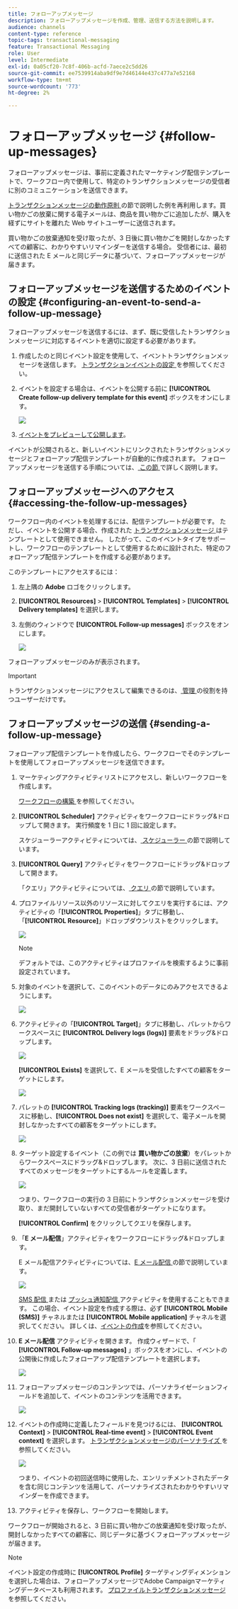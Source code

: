 ```yaml
---
title: フォローアップメッセージ
description: フォローアップメッセージを作成、管理、送信する方法を説明します。
audience: channels
content-type: reference
topic-tags: transactional-messaging
feature: Transactional Messaging
role: User
level: Intermediate
exl-id: 0a05cf20-7c8f-406b-acfd-7aece2c5dd26
source-git-commit: ee7539914aba9df9e7d46144e437c477a7e52168
workflow-type: tm+mt
source-wordcount: '773'
ht-degree: 2%

---
```


# フォローアップメッセージ {#follow-up-messages}

フォローアップメッセージは、事前に定義されたマーケティング配信テンプレートで、ワークフロー内で使用して、特定のトランザクションメッセージの受信者に別のコミュニケーションを送信できます。

[ トランザクションメッセージの動作原則 ](../../channels/using/getting-started-with-transactional-msg.md#transactional-messaging-operating-principle) の節で説明した例を再利用します。買い物かごの放棄に関する電子メールは、商品を買い物かごに追加したが、購入を経ずにサイトを離れた Web サイトユーザーに送信されます。

買い物かごの放棄通知を受け取ったが、3 日後に買い物かごを開封しなかったすべての顧客に、わかりやすいリマインダーを送信する場合。 受信者には、最初に送信された E メールと同じデータに基づいて、フォローアップメッセージが届きます。

## フォローアップメッセージを送信するためのイベントの設定 {#configuring-an-event-to-send-a-follow-up-message}

フォローアップメッセージを送信するには、まず、既に受信したトランザクションメッセージに対応するイベントを適切に設定する必要があります。

1. 作成したのと同じイベント設定を使用して、イベントトランザクションメッセージを送信します。 [ トランザクションイベントの設定 ](../../channels/using/configuring-transactional-event.md) を参照してください。
1. イベントを設定する場合は、イベントを公開する前に **[!UICONTROL Create follow-up delivery template for this event]** ボックスをオンにします。

   ![](assets/message-center_follow-up-checkbox.png)

1. [イベントをプレビューして公開します](../../channels/using/publishing-transactional-event.md#previewing-and-publishing-the-event)。

イベントが公開されると、新しいイベントにリンクされたトランザクションメッセージとフォローアップ配信テンプレートが自動的に作成されます。 フォローアップメッセージを送信する手順については、[ この節 ](#sending-a-follow-up-message) で詳しく説明します。

## フォローアップメッセージへのアクセス {#accessing-the-follow-up-messages}

ワークフロー内のイベントを処理するには、配信テンプレートが必要です。 ただし、イベントを公開する場合、作成された [ トランザクションメッセージ ](../../channels/using/editing-transactional-message.md) はテンプレートとして使用できません。 したがって、このイベントタイプをサポートし、ワークフローのテンプレートとして使用するために設計された、特定のフォローアップ配信テンプレートを作成する必要があります。

このテンプレートにアクセスするには：

1. 左上隅の **Adobe** ロゴをクリックします。
1. **[!UICONTROL Resources]** > **[!UICONTROL Templates]** > **[!UICONTROL Delivery templates]** を選択します。
1. 左側のウィンドウで **[!UICONTROL Follow-up messages]** ボックスをオンにします。

   ![](assets/message-center_follow-up-search.png)

フォローアップメッセージのみが表示されます。

>[!IMPORTANT]
>
>トランザクションメッセージにアクセスして編集できるのは、[ 管理 ](../../administration/using/users-management.md#functional-administrators) の役割を持つユーザーだけです。

## フォローアップメッセージの送信 {#sending-a-follow-up-message}

フォローアップ配信テンプレートを作成したら、ワークフローでそのテンプレートを使用してフォローアップメッセージを送信できます。

<!--You need to set up a workflow targeting the event corresponding to the transactional message that was already received.-->

1. マーケティングアクティビティリストにアクセスし、新しいワークフローを作成します。

   [ ワークフローの構築 ](../../automating/using/building-a-workflow.md#creating-a-workflow) を参照してください。

1. **[!UICONTROL Scheduler]** アクティビティをワークフローにドラッグ&amp;ドロップして開きます。 実行頻度を 1 日に 1 回に設定します。

   スケジューラーアクティビティについては、[ スケジューラー ](../../automating/using/scheduler.md) の節で説明しています。

1. **[!UICONTROL Query]** アクティビティをワークフローにドラッグ&amp;ドロップして開きます。

   「クエリ」アクティビティについては、[ クエリ ](../../automating/using/query.md) の節で説明しています。

1. プロファイルリソース以外のリソースに対してクエリを実行するには、アクティビティの「**[!UICONTROL Properties]**」タブに移動し、「**[!UICONTROL Resource]**」ドロップダウンリストをクリックします。

   ![](assets/message-center_follow-up-query-properties.png)

   >[!NOTE]
   >
   >デフォルトでは、このアクティビティはプロファイルを検索するように事前設定されています。

1. 対象のイベントを選択して、このイベントのデータにのみアクセスできるようにします。

   ![](assets/message-center_follow-up-query-resource.png)

1. アクティビティの「**[!UICONTROL Target]**」タブに移動し、パレットからワークスペースに **[!UICONTROL Delivery logs (logs)]** 要素をドラッグ&amp;ドロップします。

   ![](assets/message-center_follow-up-delivery-logs.png)

   **[!UICONTROL Exists]** を選択して、E メールを受信したすべての顧客をターゲットにします。

   ![](assets/message-center_follow-up-delivery-logs-exists.png)

1. パレットの **[!UICONTROL Tracking logs (tracking)]** 要素をワークスペースに移動し、**[!UICONTROL Does not exist]** を選択して、電子メールを開封しなかったすべての顧客をターゲットにします。

   ![](assets/message-center_follow-up-delivery-and-tracking-logs.png)

1. ターゲット設定するイベント（この例では **買い物かごの放棄**）をパレットからワークスペースにドラッグ&amp;ドロップします。 次に、3 日前に送信されたすべてのメッセージをターゲットにするルールを定義します。

   ![](assets/message-center_follow-up-created.png)

   つまり、ワークフローの実行の 3 日前にトランザクションメッセージを受け取り、まだ開封していないすべての受信者がターゲットになります。

   **[!UICONTROL Confirm]** をクリックしてクエリを保存します。

1. 「**E メール配信**」アクティビティをワークフローにドラッグ&amp;ドロップします。

   E メール配信アクティビティについては、[E メール配信 ](../../automating/using/email-delivery.md) の節で説明しています。

   ![](assets/message-center_follow-up-workflow.png)

   [SMS 配信 ](../../automating/using/sms-delivery.md) または [ プッシュ通知配信 ](../../automating/using/push-notification-delivery.md) アクティビティを使用することもできます。 この場合、イベント設定を作成する際は、必ず **[!UICONTROL Mobile (SMS)]** チャネルまたは **[!UICONTROL Mobile application]** チャネルを選択してください。 詳しくは、[イベントの作成](../../channels/using/configuring-transactional-event.md#creating-an-event)を参照してください。

1. **E メール配信** アクティビティを開きます。 作成ウィザードで、「 **[!UICONTROL Follow-up messages]** 」ボックスをオンにし、イベントの公開後に作成したフォローアップ配信テンプレートを選択します。

   ![](assets/message-center_follow-up-template.png)

1. フォローアップメッセージのコンテンツでは、パーソナライゼーションフィールドを追加して、イベントのコンテンツを活用できます。

   ![](assets/message-center_follow-up-content.png)

1. イベントの作成時に定義したフィールドを見つけるには、 **[!UICONTROL Context]** > **[!UICONTROL Real-time event]** > **[!UICONTROL Event context]** を選択します。 [ トランザクションメッセージのパーソナライズ ](../../channels/using/editing-transactional-message.md#personalizing-a-transactional-message) を参照してください。

   ![](assets/message-center_follow-up-personalization.png)

   つまり、イベントの初回送信時に使用した、エンリッチメントされたデータを含む同じコンテンツを活用して、パーソナライズされたわかりやすいリマインダーを作成できます。

1. アクティビティを保存し、ワークフローを開始します。

ワークフローが開始されると、3 日前に買い物かごの放棄通知を受け取ったが、開封しなかったすべての顧客に、同じデータに基づくフォローアップメッセージが届きます。

>[!NOTE]
>
>イベント設定の作成時に **[!UICONTROL Profile]** ターゲティングディメンションを選択した場合は、フォローアップメッセージでAdobe Campaignマーケティングデータベースも利用されます。 [プロファイルトランザクションメッセージ](../../channels/using/editing-transactional-message.md#profile-transactional-message-specificities)を参照してください。
